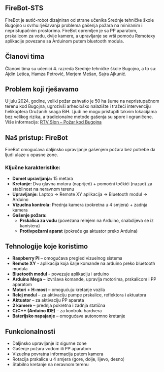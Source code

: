 ## FireBot-STS
FireBot je autić-robot dizajniran od strane učenika Srednje tehničke škole Bugojno u svrhu rješavanja problema gašenja požara na miniranim i nepristupačnim prostorima. FireBot opremljen je sa PP aparatom, prskalicom za vodu, dvije kamere, a upravljanje se vrši pomoću Remotexy aplikacije povezane sa Arduinom putem bluetooth modula.

## Članovi tima
Članovi tima su učenici 4. razreda Srednje tehničke škole Bugojno, a to su: Ajdin Letica, Hamza Petrović, Merjem Mešan, Sajra Ajkunić.

## Problem koji rješavamo

U julu 2024. godine, veliki požar zahvatio je 50 ha šume na nepristupačnom terenu kod Bugojna, ugrozivši arheološko nalazište i tražeći intervenciju helikoptera Oružanih snaga BiH. Ljudi ne mogu pristupiti takvim lokacijama bez velikog rizika, a tradicionalne metode gašenja su spore i ograničene. Više informacija: [RTV Slon – Požar kod Bugojna](https://www.rtvslon.ba/pozar-u-blizini-bugojna-jos-aktivan-jutros-stigao-helikopter-oruzanih-snaga-bih/)

## Naš pristup: FireBot

FireBot omogućava daljinsko upravljanje gašenjem požara bez potrebe da ljudi ulaze u opasne zone.

### Ključne karakteristike:
- **Domet upravljanja:** 15 metara
- **Kretanje:** Dva glavna motora (naprijed) + pomoćni točkići (nazad) za stabilnost na neravnom terenu
- **Upravljanje:** Laptop → Remote XY aplikacija → Bluetooth modul → Arduino 
- **Vizuelna kontrola:** Prednja kamera (pokretna u 4 smjera) + zadnja kamera
- **Gašenje požara:**
  - **Prskalica za vodu** (povezana relejem na Arduino, snabdijeva se iz kanistera)
  - **Protivpožarni aparat** (pokreće ga aktuator preko Arduina)

## Tehnologije koje koristimo

- **Raspberry Pi** – omogućava pregled vizuelnog sistema
- **Remote XY** - aplikacija koja šalje komande na arduino preko bluetooth modula
- **Bluetooth modul** - povezuje aplikaciju i arduino 
- **Arduino Mega** – izvršava komande, upravlja motorima, prskalicom i PP aparatom
- **Motori + H-most** – omogućuju kretanje vozila
- **Relej modul** – za aktivaciju pumpe prskalice, reflektora i aktuatora
- **Aktuator** – za aktivaciju PP aparata
- **2 kamere** – prednja pokretna i zadnja statična
- **C/C++ (Arduino IDE)** – za kontrolu hardvera
- **Baterijsko napajanje** – omogućava autonomno kretanje
 
## Funkcionalnosti

- Daljinsko upravljanje iz sigurne zone
- Gašenje požara vodom ili PP aparatom
- Vizuelna povratna informacija putem kamera
- Rotacija prskalice u 4 smjera (gore, dolje, lijevo, desno)
- Stabilno kretanje na neravnom terenu



